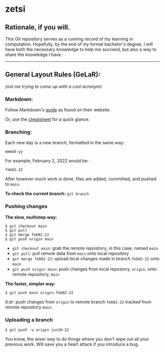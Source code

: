 # zetsi

## **Rationale, if you will.**
This Git repository serves as a running record of my learning in computation. Hopefully, by the end of my formal bachelor's degree, I will have both the necessary knowledge to help me succeed, but also a way to share the knowledge I have.

---

## **General Layout Rules (GeLaR):**
*(not me trying to come up with a cool acronym)*

### **Markdown:**

Follow Markdown's [guide](https://www.markdownguide.org/) as found on their website. 

Or, use the [cheatsheet](https://www.markdownguide.org/cheat-sheet/) for a quick glance.

### **Branching:**
Each new day is a new branch, formatted in the same way: 

    mmmdd-yy

For example, February 2, 2022 would be: 

    feb02-22

After however much work is done, files are added, committed, and pushed to `main`.

**To check the current branch:** `git branch`

### **Pushing changes**

**The slow, multistep way:**

```
$ git checkout main
$ git pull
$ git merge feb02-22
$ git push origin main
```
- `git checkout main`: grab the remote repository, in this case, named `main`
- `git pull`: pull remote data from `main` onto local repository
- `git merge feb02-22`: upload local changes made in branch `feb02-22` onto `main`
- `git push origin main`: push changes from local repostory, `origin`, onto remote repository, `main`

**The faster, simpler way:**

    $ git push main origin:feb02-22

*tl;dr:* push changes from `origin` to remote branch `feb02-22` tracked from remote repository `main`.

### **Uploading a branch**

```
$ git push -u origin jun10-22
```
You know, the wiser way to do things where you don't wipe out all your 
previous work. Will save you a heart attack if you introduce a bug.